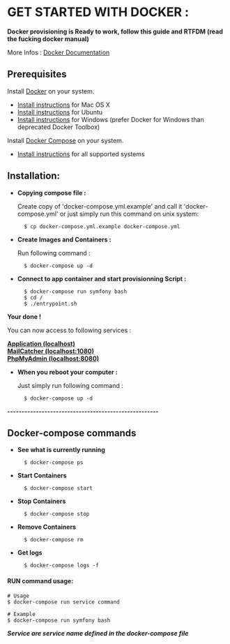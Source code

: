 # GET STARTED WITH DOCKER :

**Docker provisioning is Ready to work, follow this guide and RTFDM (read the fucking docker manual)**

More Infos :
[Docker Documentation](https://docs.docker.com/)


## Prerequisites

Install [Docker](https://www.docker.com/) on your system.

* [Install instructions](https://docs.docker.com/installation/mac/) for Mac OS X
* [Install instructions](https://docs.docker.com/installation/ubuntulinux/) for Ubuntu
* [Install instructions](https://docs.docker.com/engine/installation/windows/) for Windows (prefer Docker for Windows than deprecated Docker Toolbox)

Install [Docker Compose](http://docs.docker.com/compose/) on your system.

* [Install instructions](https://docs.docker.com/installation/) for all supported systems

## Installation:

* **Copying compose file :**   

  Create copy of 'docker-compose.yml.example' and call it 'docker-compose.yml' or just simply run this command on unix system:
  
        $ cp docker-compose.yml.example docker-compose.yml

* **Create Images and Containers :**

    Run following command :
    
        $ docker-compose up -d

* **Connect to app container and start provisionning Script :**  
    
        $ docker-compose run symfony bash
        $ cd /
        $ ./entrypoint.sh

**Your done !**

You can now access to following services :

**[Application (localhost)](localhost:80)**  
**[MailCatcher (localhost:1080)](localhost:1080)**  
**[PhpMyAdmin (localhost:8080)](localhost:8080)**

* **When you reboot your computer :**  

    Just simply run following command :
    
        $ docker-compose up -d

**-----------------------------------------------------**
        
## Docker-compose commands

* **See what is currently running**
    
        $ docker-compose ps
    
* **Start Containers**
    
        $ docker-compose start
    
* **Stop Containers**
    
        $ docker-compose stop
    
* **Remove Containers**
    
        $ docker-compose rm
    
* **Get logs**
    
        $ docker-compose logs -f

#### RUN command usage: 
    
    # Usage
    $ docker-compose run service command
        
    # Example
    $ docker-compose run symfony bash
        
**_Service are service name defined in the docker-compose file_**  
